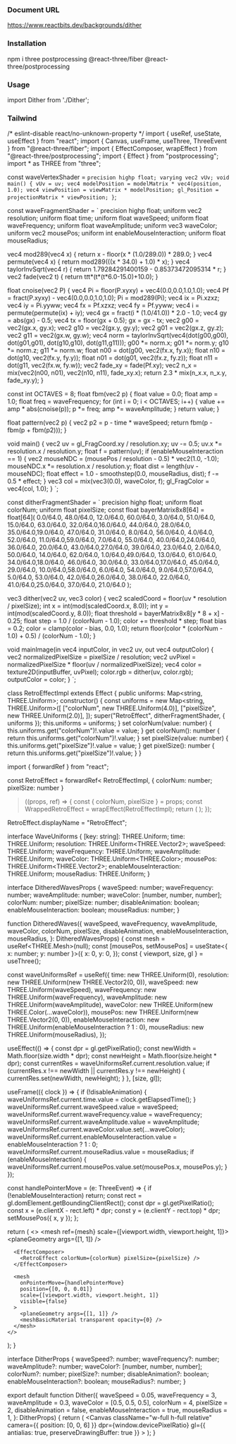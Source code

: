 ### Document URL
https://www.reactbits.dev/backgrounds/dither

### Installation
npm i three postprocessing @react-three/fiber @react-three/postprocessing


### Usage
import Dither from './Dither';
<div style={{ width: '100%', height: '600px', position: 'relative' }}>
  <Dither
    waveColor={[0.5, 0.5, 0.5]}
    disableAnimation={false}
    enableMouseInteraction={true}
    mouseRadius={0.3}
    colorNum={4}
    waveAmplitude={0.3}
    waveFrequency={3}
    waveSpeed={0.05}
  />
</div>

### Tailwind
/* eslint-disable react/no-unknown-property */
import { useRef, useState, useEffect } from "react";
import { Canvas, useFrame, useThree, ThreeEvent } from "@react-three/fiber";
import { EffectComposer, wrapEffect } from "@react-three/postprocessing";
import { Effect } from "postprocessing";
import * as THREE from "three";

const waveVertexShader = `
precision highp float;
varying vec2 vUv;
void main() {
  vUv = uv;
  vec4 modelPosition = modelMatrix * vec4(position, 1.0);
  vec4 viewPosition = viewMatrix * modelPosition;
  gl_Position = projectionMatrix * viewPosition;
}
`;

const waveFragmentShader = `
precision highp float;
uniform vec2 resolution;
uniform float time;
uniform float waveSpeed;
uniform float waveFrequency;
uniform float waveAmplitude;
uniform vec3 waveColor;
uniform vec2 mousePos;
uniform int enableMouseInteraction;
uniform float mouseRadius;

vec4 mod289(vec4 x) { return x - floor(x * (1.0/289.0)) * 289.0; }
vec4 permute(vec4 x) { return mod289(((x * 34.0) + 1.0) * x); }
vec4 taylorInvSqrt(vec4 r) { return 1.79284291400159 - 0.85373472095314 * r; }
vec2 fade(vec2 t) { return t*t*t*(t*(t*6.0-15.0)+10.0); }

float cnoise(vec2 P) {
  vec4 Pi = floor(P.xyxy) + vec4(0.0,0.0,1.0,1.0);
  vec4 Pf = fract(P.xyxy) - vec4(0.0,0.0,1.0,1.0);
  Pi = mod289(Pi);
  vec4 ix = Pi.xzxz;
  vec4 iy = Pi.yyww;
  vec4 fx = Pf.xzxz;
  vec4 fy = Pf.yyww;
  vec4 i = permute(permute(ix) + iy);
  vec4 gx = fract(i * (1.0/41.0)) * 2.0 - 1.0;
  vec4 gy = abs(gx) - 0.5;
  vec4 tx = floor(gx + 0.5);
  gx = gx - tx;
  vec2 g00 = vec2(gx.x, gy.x);
  vec2 g10 = vec2(gx.y, gy.y);
  vec2 g01 = vec2(gx.z, gy.z);
  vec2 g11 = vec2(gx.w, gy.w);
  vec4 norm = taylorInvSqrt(vec4(dot(g00,g00), dot(g01,g01), dot(g10,g10), dot(g11,g11)));
  g00 *= norm.x; g01 *= norm.y; g10 *= norm.z; g11 *= norm.w;
  float n00 = dot(g00, vec2(fx.x, fy.x));
  float n10 = dot(g10, vec2(fx.y, fy.y));
  float n01 = dot(g01, vec2(fx.z, fy.z));
  float n11 = dot(g11, vec2(fx.w, fy.w));
  vec2 fade_xy = fade(Pf.xy);
  vec2 n_x = mix(vec2(n00, n01), vec2(n10, n11), fade_xy.x);
  return 2.3 * mix(n_x.x, n_x.y, fade_xy.y);
}

const int OCTAVES = 8;
float fbm(vec2 p) {
  float value = 0.0;
  float amp = 1.0;
  float freq = waveFrequency;
  for (int i = 0; i < OCTAVES; i++) {
    value += amp * abs(cnoise(p));
    p *= freq;
    amp *= waveAmplitude;
  }
  return value;
}

float pattern(vec2 p) {
  vec2 p2 = p - time * waveSpeed;
  return fbm(p - fbm(p + fbm(p2)));
}

void main() {
  vec2 uv = gl_FragCoord.xy / resolution.xy;
  uv -= 0.5;
  uv.x *= resolution.x / resolution.y;
  float f = pattern(uv);
  if (enableMouseInteraction == 1) {
    vec2 mouseNDC = (mousePos / resolution - 0.5) * vec2(1.0, -1.0);
    mouseNDC.x *= resolution.x / resolution.y;
    float dist = length(uv - mouseNDC);
    float effect = 1.0 - smoothstep(0.0, mouseRadius, dist);
    f -= 0.5 * effect;
  }
  vec3 col = mix(vec3(0.0), waveColor, f);
  gl_FragColor = vec4(col, 1.0);
}
`;

const ditherFragmentShader = `
precision highp float;
uniform float colorNum;
uniform float pixelSize;
const float bayerMatrix8x8[64] = float[64](
  0.0/64.0, 48.0/64.0, 12.0/64.0, 60.0/64.0,  3.0/64.0, 51.0/64.0, 15.0/64.0, 63.0/64.0,
  32.0/64.0,16.0/64.0, 44.0/64.0, 28.0/64.0, 35.0/64.0,19.0/64.0, 47.0/64.0, 31.0/64.0,
  8.0/64.0, 56.0/64.0,  4.0/64.0, 52.0/64.0, 11.0/64.0,59.0/64.0,  7.0/64.0, 55.0/64.0,
  40.0/64.0,24.0/64.0, 36.0/64.0, 20.0/64.0, 43.0/64.0,27.0/64.0, 39.0/64.0, 23.0/64.0,
  2.0/64.0, 50.0/64.0, 14.0/64.0, 62.0/64.0,  1.0/64.0,49.0/64.0, 13.0/64.0, 61.0/64.0,
  34.0/64.0,18.0/64.0, 46.0/64.0, 30.0/64.0, 33.0/64.0,17.0/64.0, 45.0/64.0, 29.0/64.0,
  10.0/64.0,58.0/64.0,  6.0/64.0, 54.0/64.0,  9.0/64.0,57.0/64.0,  5.0/64.0, 53.0/64.0,
  42.0/64.0,26.0/64.0, 38.0/64.0, 22.0/64.0, 41.0/64.0,25.0/64.0, 37.0/64.0, 21.0/64.0
);

vec3 dither(vec2 uv, vec3 color) {
  vec2 scaledCoord = floor(uv * resolution / pixelSize);
  int x = int(mod(scaledCoord.x, 8.0));
  int y = int(mod(scaledCoord.y, 8.0));
  float threshold = bayerMatrix8x8[y * 8 + x] - 0.25;
  float step = 1.0 / (colorNum - 1.0);
  color += threshold * step;
  float bias = 0.2;
  color = clamp(color - bias, 0.0, 1.0);
  return floor(color * (colorNum - 1.0) + 0.5) / (colorNum - 1.0);
}

void mainImage(in vec4 inputColor, in vec2 uv, out vec4 outputColor) {
  vec2 normalizedPixelSize = pixelSize / resolution;
  vec2 uvPixel = normalizedPixelSize * floor(uv / normalizedPixelSize);
  vec4 color = texture2D(inputBuffer, uvPixel);
  color.rgb = dither(uv, color.rgb);
  outputColor = color;
}
`;

class RetroEffectImpl extends Effect {
  public uniforms: Map<string, THREE.Uniform<any>>;
  constructor() {
    const uniforms = new Map<string, THREE.Uniform<any>>([
      ["colorNum", new THREE.Uniform(4.0)],
      ["pixelSize", new THREE.Uniform(2.0)],
    ]);
    super("RetroEffect", ditherFragmentShader, { uniforms });
    this.uniforms = uniforms;
  }
  set colorNum(value: number) {
    this.uniforms.get("colorNum")!.value = value;
  }
  get colorNum(): number {
    return this.uniforms.get("colorNum")!.value;
  }
  set pixelSize(value: number) {
    this.uniforms.get("pixelSize")!.value = value;
  }
  get pixelSize(): number {
    return this.uniforms.get("pixelSize")!.value;
  }
}

import { forwardRef } from "react";

const RetroEffect = forwardRef<
  RetroEffectImpl,
  { colorNum: number; pixelSize: number }
>((props, ref) => {
  const { colorNum, pixelSize } = props;
  const WrappedRetroEffect = wrapEffect(RetroEffectImpl);
  return (
    <WrappedRetroEffect ref={ref} colorNum={colorNum} pixelSize={pixelSize} />
  );
});

RetroEffect.displayName = "RetroEffect";

interface WaveUniforms {
  [key: string]: THREE.Uniform<any>;
  time: THREE.Uniform<number>;
  resolution: THREE.Uniform<THREE.Vector2>;
  waveSpeed: THREE.Uniform<number>;
  waveFrequency: THREE.Uniform<number>;
  waveAmplitude: THREE.Uniform<number>;
  waveColor: THREE.Uniform<THREE.Color>;
  mousePos: THREE.Uniform<THREE.Vector2>;
  enableMouseInteraction: THREE.Uniform<number>;
  mouseRadius: THREE.Uniform<number>;
}

interface DitheredWavesProps {
  waveSpeed: number;
  waveFrequency: number;
  waveAmplitude: number;
  waveColor: [number, number, number];
  colorNum: number;
  pixelSize: number;
  disableAnimation: boolean;
  enableMouseInteraction: boolean;
  mouseRadius: number;
}

function DitheredWaves({
  waveSpeed,
  waveFrequency,
  waveAmplitude,
  waveColor,
  colorNum,
  pixelSize,
  disableAnimation,
  enableMouseInteraction,
  mouseRadius,
}: DitheredWavesProps) {
  const mesh = useRef<THREE.Mesh>(null);
  const [mousePos, setMousePos] = useState<{ x: number; y: number }>({
    x: 0,
    y: 0,
  });
  const { viewport, size, gl } = useThree();

  const waveUniformsRef = useRef<WaveUniforms>({
    time: new THREE.Uniform(0),
    resolution: new THREE.Uniform(new THREE.Vector2(0, 0)),
    waveSpeed: new THREE.Uniform(waveSpeed),
    waveFrequency: new THREE.Uniform(waveFrequency),
    waveAmplitude: new THREE.Uniform(waveAmplitude),
    waveColor: new THREE.Uniform(new THREE.Color(...waveColor)),
    mousePos: new THREE.Uniform(new THREE.Vector2(0, 0)),
    enableMouseInteraction: new THREE.Uniform(enableMouseInteraction ? 1 : 0),
    mouseRadius: new THREE.Uniform(mouseRadius),
  });

  useEffect(() => {
    const dpr = gl.getPixelRatio();
    const newWidth = Math.floor(size.width * dpr);
    const newHeight = Math.floor(size.height * dpr);
    const currentRes = waveUniformsRef.current.resolution.value;
    if (currentRes.x !== newWidth || currentRes.y !== newHeight) {
      currentRes.set(newWidth, newHeight);
    }
  }, [size, gl]);

  useFrame(({ clock }) => {
    if (!disableAnimation) {
      waveUniformsRef.current.time.value = clock.getElapsedTime();
    }
    waveUniformsRef.current.waveSpeed.value = waveSpeed;
    waveUniformsRef.current.waveFrequency.value = waveFrequency;
    waveUniformsRef.current.waveAmplitude.value = waveAmplitude;
    waveUniformsRef.current.waveColor.value.set(...waveColor);
    waveUniformsRef.current.enableMouseInteraction.value =
      enableMouseInteraction ? 1 : 0;
    waveUniformsRef.current.mouseRadius.value = mouseRadius;
    if (enableMouseInteraction) {
      waveUniformsRef.current.mousePos.value.set(mousePos.x, mousePos.y);
    }
  });

  const handlePointerMove = (e: ThreeEvent<PointerEvent>) => {
    if (!enableMouseInteraction) return;
    const rect = gl.domElement.getBoundingClientRect();
    const dpr = gl.getPixelRatio();
    const x = (e.clientX - rect.left) * dpr;
    const y = (e.clientY - rect.top) * dpr;
    setMousePos({ x, y });
  };

  return (
    <>
      <mesh ref={mesh} scale={[viewport.width, viewport.height, 1]}>
        <planeGeometry args={[1, 1]} />
        <shaderMaterial
          vertexShader={waveVertexShader}
          fragmentShader={waveFragmentShader}
          uniforms={waveUniformsRef.current}
        />
      </mesh>

      <EffectComposer>
        <RetroEffect colorNum={colorNum} pixelSize={pixelSize} />
      </EffectComposer>

      <mesh
        onPointerMove={handlePointerMove}
        position={[0, 0, 0.01]}
        scale={[viewport.width, viewport.height, 1]}
        visible={false}
      >
        <planeGeometry args={[1, 1]} />
        <meshBasicMaterial transparent opacity={0} />
      </mesh>
    </>
  );
}

interface DitherProps {
  waveSpeed?: number;
  waveFrequency?: number;
  waveAmplitude?: number;
  waveColor?: [number, number, number];
  colorNum?: number;
  pixelSize?: number;
  disableAnimation?: boolean;
  enableMouseInteraction?: boolean;
  mouseRadius?: number;
}

export default function Dither({
  waveSpeed = 0.05,
  waveFrequency = 3,
  waveAmplitude = 0.3,
  waveColor = [0.5, 0.5, 0.5],
  colorNum = 4,
  pixelSize = 2,
  disableAnimation = false,
  enableMouseInteraction = true,
  mouseRadius = 1,
}: DitherProps) {
  return (
    <Canvas
      className="w-full h-full relative"
      camera={{ position: [0, 0, 6] }}
      dpr={window.devicePixelRatio}
      gl={{ antialias: true, preserveDrawingBuffer: true }}
    >
      <DitheredWaves
        waveSpeed={waveSpeed}
        waveFrequency={waveFrequency}
        waveAmplitude={waveAmplitude}
        waveColor={waveColor}
        colorNum={colorNum}
        pixelSize={pixelSize}
        disableAnimation={disableAnimation}
        enableMouseInteraction={enableMouseInteraction}
        mouseRadius={mouseRadius}
      />
    </Canvas>
  );
}
